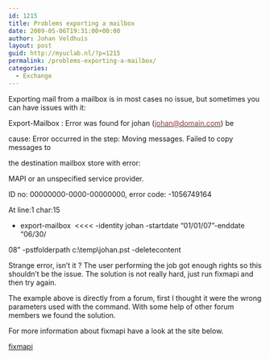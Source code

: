 ```yaml
---
id: 1215
title: Problems exporting a mailbox
date: 2009-05-06T19:31:00+00:00
author: Johan Veldhuis
layout: post
guid: http://myuclab.nl/?p=1215
permalink: /problems-exporting-a-mailbox/
categories:
  - Exchange
---
```

Exporting mail from a mailbox is in most cases no issue, but sometimes you can have issues with it:

Export-Mailbox : Error was found for johan ([<span style="color: #993333;">johan@domain.com</span>](mailto:johan@domain.com)) be
  
cause: Error occurred in the step: Moving messages. Failed to copy messages to
  
the destination mailbox store with error:
  
MAPI or an unspecified service provider.
  
ID no: 00000000-0000-00000000, error code: -1056749164
  
At line:1 char:15
  
+ export-mailbox  <<<< -identity johan -startdate &#8220;01/01/07&#8221;-enddate &#8220;06/30/
  
08&#8221; -pstfolderpath c:\temp\johan.pst -deletecontent

Strange error, isn&#8217;t it ? The user performing the job got enough rights so this shouldn&#8217;t be the issue. The solution is not really hard, just run fixmapi and then try again.

The example above is directly from a forum, first I thought it were the wrong parameters used with the command. With some help of other forum members we found the solution.

For more information about fixmapi have a look at the site below.

<a href="http://support.microsoft.com/kb/256946" target="_blank">fixmapi</a>